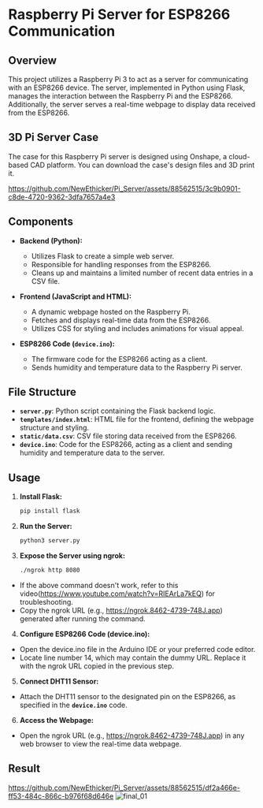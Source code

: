 # Raspberry Pi Server for ESP8266 Communication

## Overview

This project utilizes a Raspberry Pi 3 to act as a server for communicating with an ESP8266 device. The server, implemented in Python using Flask, manages the interaction between the Raspberry Pi and the ESP8266. Additionally, the server serves a real-time webpage to display data received from the ESP8266.

## 3D Pi Server Case

The case for this Raspberry Pi server is designed using Onshape, a cloud-based CAD platform. You can download the case's design files and 3D print it.

https://github.com/NewEthicker/Pi_Server/assets/88562515/3c9b0901-c8de-4720-9362-3dfa7657a4e3

## Components

- **Backend (Python):**
  - Utilizes Flask to create a simple web server.
  - Responsible for handling responses from the ESP8266.
  - Cleans up and maintains a limited number of recent data entries in a CSV file.

- **Frontend (JavaScript and HTML):**
  - A dynamic webpage hosted on the Raspberry Pi.
  - Fetches and displays real-time data from the ESP8266.
  - Utilizes CSS for styling and includes animations for visual appeal.

- **ESP8266 Code (`device.ino`):**
  - The firmware code for the ESP8266 acting as a client.
  - Sends humidity and temperature data to the Raspberry Pi server.

## File Structure

- **`server.py`**: Python script containing the Flask backend logic.
- **`templates/index.html`**: HTML file for the frontend, defining the webpage structure and styling.
- **`static/data.csv`**: CSV file storing data received from the ESP8266.
- **`device.ino`**: Code for the ESP8266, acting as a client and sending humidity and temperature data to the server.

## Usage

1. **Install Flask:**
   ```bash
   pip install flask
2. **Run the Server:**
   ```bash
   python3 server.py
3. **Expose the Server using ngrok:**
   ```bash
   ./ngrok http 8080
  - If the above command doesn't work, refer to this video(https://www.youtube.com/watch?v=RIEArLa7kEQ) for troubleshooting.
  - Copy the ngrok URL (e.g., https://ngrok.8462-4739-748J.app) generated after running the command.

4. **Configure ESP8266 Code (device.ino):**
- Open the device.ino file in the Arduino IDE or your preferred code editor.
- Locate line number 14, which may contain the dummy URL. Replace it with the ngrok URL copied in the previous step.

5. **Connect DHT11 Sensor:**
- Attach the DHT11 sensor to the designated pin on the ESP8266, as specified in the **`device.ino`** code.
  
6. **Access the Webpage:**
- Open the ngrok URL (e.g., https://ngrok.8462-4739-748J.app) in any web browser to view the real-time data webpage.

## Result
https://github.com/NewEthicker/Pi_Server/assets/88562515/df2a466e-ff53-484c-866c-b976f68d646e
![final_01](https://github.com/NewEthicker/Pi_Server/assets/88562515/357590b9-61fa-4de3-a31e-5b52fec5a58a)


